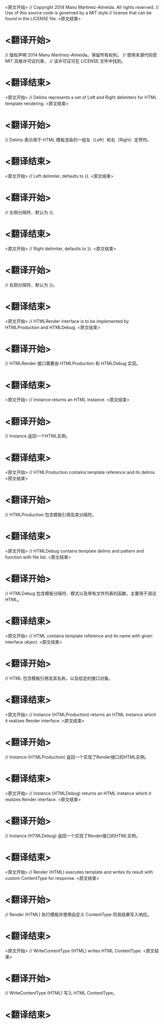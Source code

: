 
<原文开始>
// Copyright 2014 Manu Martinez-Almeida. All rights reserved.
// Use of this source code is governed by a MIT style
// license that can be found in the LICENSE file.
<原文结束>

# <翻译开始>
// 版权声明 2014 Manu Martinez-Almeida。保留所有权利。
// 使用本源代码受 MIT 风格许可证约束，
// 该许可证可在 LICENSE 文件中找到。
# <翻译结束>


<原文开始>
// Delims represents a set of Left and Right delimiters for HTML template rendering.
<原文结束>

# <翻译开始>
// Delims 表示用于 HTML 模板渲染的一组左（Left）和右（Right）定界符。
# <翻译结束>


<原文开始>
	// Left delimiter, defaults to {{.
<原文结束>

# <翻译开始>
// 左侧分隔符，默认为 {{.
# <翻译结束>


<原文开始>
	// Right delimiter, defaults to }}.
<原文结束>

# <翻译开始>
// 右侧分隔符，默认为 }}。
# <翻译结束>


<原文开始>
// HTMLRender interface is to be implemented by HTMLProduction and HTMLDebug.
<原文结束>

# <翻译开始>
// HTMLRender 接口需要由 HTMLProduction 和 HTMLDebug 实现。
# <翻译结束>


<原文开始>
	// Instance returns an HTML instance.
<原文结束>

# <翻译开始>
// Instance 返回一个HTML实例。
# <翻译结束>


<原文开始>
// HTMLProduction contains template reference and its delims.
<原文结束>

# <翻译开始>
// HTMLProduction 包含模板引用及其分隔符。
# <翻译结束>


<原文开始>
// HTMLDebug contains template delims and pattern and function with file list.
<原文结束>

# <翻译开始>
// HTMLDebug 包含模板分隔符、模式以及带有文件列表的函数，主要用于调试HTML。
# <翻译结束>


<原文开始>
// HTML contains template reference and its name with given interface object.
<原文结束>

# <翻译开始>
// HTML 包含模板引用及其名称，以及给定的接口对象。
# <翻译结束>


<原文开始>
// Instance (HTMLProduction) returns an HTML instance which it realizes Render interface.
<原文结束>

# <翻译开始>
// Instance (HTMLProduction) 返回一个实现了Render接口的HTML实例。
# <翻译结束>


<原文开始>
// Instance (HTMLDebug) returns an HTML instance which it realizes Render interface.
<原文结束>

# <翻译开始>
// Instance (HTMLDebug) 返回一个实现了Render接口的HTML实例。
# <翻译结束>


<原文开始>
// Render (HTML) executes template and writes its result with custom ContentType for response.
<原文结束>

# <翻译开始>
// Render (HTML) 执行模板并使用自定义 ContentType 将其结果写入响应。
# <翻译结束>


<原文开始>
// WriteContentType (HTML) writes HTML ContentType.
<原文结束>

# <翻译开始>
// WriteContentType (HTML) 写入 HTML ContentType。
# <翻译结束>

